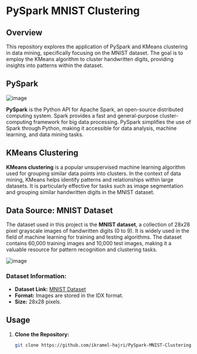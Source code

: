 # PySpark MNIST Clustering

## Overview

This repository explores the application of PySpark and KMeans clustering in data mining, specifically focusing on the MNIST dataset. The goal is to employ the KMeans algorithm to cluster handwritten digits, providing insights into patterns within the dataset.

## PySpark

 ![image](https://github.com/ikramel-hajri/PySpark-MNIST-Clustering/assets/102763775/74ed372f-8ccc-46f2-b1e2-f640b877b489)


**PySpark** is the Python API for Apache Spark, an open-source distributed computing system. Spark provides a fast and general-purpose cluster-computing framework for big data processing. PySpark simplifies the use of Spark through Python, making it accessible for data analysis, machine learning, and data mining tasks.

## KMeans Clustering

**KMeans clustering** is a popular unsupervised machine learning algorithm used for grouping similar data points into clusters. In the context of data mining, KMeans helps identify patterns and relationships within large datasets. It is particularly effective for tasks such as image segmentation and grouping similar handwritten digits in the MNIST dataset.

## Data Source: MNIST Dataset

The dataset used in this project is the **MNIST dataset**, a collection of 28x28 pixel grayscale images of handwritten digits (0 to 9). It is widely used in the field of machine learning for training and testing algorithms. The dataset contains 60,000 training images and 10,000 test images, making it a valuable resource for pattern recognition and clustering tasks.

![image](https://github.com/ikramel-hajri/PySpark-MNIST-Clustering/assets/102763775/807b0aa7-08f4-4de7-83bb-39629ee5b4d3)


### Dataset Information:

- **Dataset Link:** [MNIST Dataset](https://www.kaggle.com/datasets/hojjatk/mnist-dataset)
- **Format:** Images are stored in the IDX format.
- **Size:** 28x28 pixels.

## Usage

1. **Clone the Repository:**
   ```bash
   git clone https://github.com/ikramel-hajri/PySpark-MNIST-Clustering.git

   
